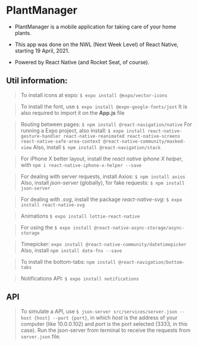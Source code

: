 # PlantManager

- PlantManager is a mobile application for taking care of your home plants.

- This app was done on the NWL (Next Week Level) of React Native, starting 19 April, 2021.

- Powered by React Native (and Rocket Seat, of course).

## Util information:
> To install icons at expo: `$ expo install @expo/vector-icons`

> To install the font, use `$ expo install @expo-google-fonts/jost`
  It is also required to import it on the **App.js** file

> Routing between pages: `$ npm install @react-navigation/native`
  For running a Expo project, also install: `$ expo install react-native-gesture-handler react-native-reanimated react-native-screens react-native-safe-area-context @react-native-community/masked-view`
  Also, install `$ npm install @react-navigation/stack`

> For iPhone X better layout, install the *react native iphone X helper*, with `npm i react-native-iphone-x-helper --save`

> For dealing with server requests, install Axios: `$ npm install axios` 
  Also, install *json-server* (globally), for fake requests: `$ npm install json-server`

> For dealing with *.svg*, install the package *react-native-svg*: `$ expo install react-native-svg`

> Animations `$ expo install lottie-react-native`

> For using the `$ expo install @react-native-async-storage/async-storage`

> Timepicker: `expo install @react-native-community/datetimepicker`
  Also, install `npm install date-fns --save`

> To install the bottom-tabs: `npm install @react-navigation/bottom-tabs`

> Notifications API: `$ expo install notifications`

## API

> To simulate a API, use `$ json-server src/services/server.json --host {host} --port {port}`, in which *host* is the address of your computer (like 10.0.0.102) and *port* is the port selected (3333, in this case).
Run the json-server from terminal to receive the requests from `server.json` file.


